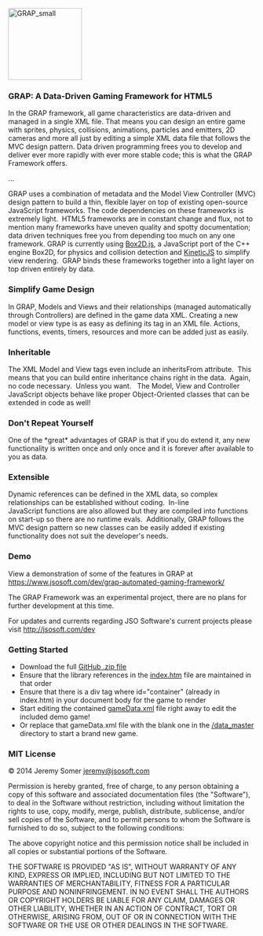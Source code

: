 <div><img class="alignnone size-full wp-image-141" alt="GRAP_small" src="http://www.jsosoft.com/dev/wp-content/uploads/2014/06/GRAP_small1.png" width="150" height="146" /></div>
<h3>GRAP: A Data-Driven Gaming Framework for HTML5</h3>
In the GRAP framework, all game characteristics are data-driven and managed in a single XML file. That means you can design an entire game with sprites, physics, collisions, animations, particles and emitters, 2D cameras and more all just by editing a simple XML data file that follows the MVC design pattern. Data driven programming frees you to develop and deliver ever more rapidly with ever more stable code; this is what the GRAP Framework offers.

...

GRAP uses a combination of metadata and the Model View Controller (MVC) design pattern to build a thin, flexible layer on top of existing open-source JavaScript frameworks. The code dependencies on these frameworks is extremely light.  HTML5 frameworks are in constant change and flux, not to mention many frameworks have uneven quality and spotty documentation; data driven techniques free you from depending too much on any one framework. GRAP is currently using <a title="Box2D.js" href="http://box2d-js.sourceforge.net/" target="_blank">Box2D.js</a>, a JavaScript port of the C++ engine Box2D, for physics and collision detection and <a title="KineticJS" href="http://kineticjs.com/" target="_blank">KineticJS</a> to simplify view rendering.  GRAP binds these frameworks together into a light layer on top driven entirely by data.
<h3>Simplify Game Design</h3>
In GRAP, Models and Views and their relationships (managed automatically through Controllers) are defined in the game data XML. Creating a new model or view type is as easy as defining its tag in an XML file. Actions, functions, events, timers, resources and more can be added just as easily.
<h3>Inheritable</h3>
The XML Model and View tags even include an inheritsFrom attribute.  This means that you can build entire inheritance chains right in the data.  Again, no code necessary.  Unless you want.   The Model, View and Controller JavaScript objects behave like proper Object-Oriented classes that can be extended in code as well!
<h3>Don't Repeat Yourself</h3>
One of the *great* advantages of GRAP is that if you do extend it, any new functionality is written once and only once and it is forever after available to you as data.
<h3>Extensible</h3>
Dynamic references can be defined in the XML data, so complex relationships can be established without coding.  In-line JavaScript functions are also allowed but they are compiled into functions on start-up so there are no runtime evals.  Additionally, GRAP follows the MVC design pattern so new classes can be easily added if existing functionality does not suit the developer's needs.
<h3>Demo</h3>
View a demonstration of some of the features in GRAP at <a href="https://www.jsosoft.com/dev/grap-automated-gaming-framework/">https://www.jsosoft.com/dev/grap-automated-gaming-framework/</a>

The GRAP Framework was an experimental project, there are no plans for further development at this time.

For updates and currents regarding JSO Software's current projects please visit <a href="http://jsosoft.com/dev">http://jsosoft.com/dev</a>

<h3>Getting Started</h3>
<ul>
<li>Download the full <a href="https://github.com/somerj/GRAP/archive/master.zip">GitHub .zip file</a></li>
<li>Ensure that the library references in the <a href="https://github.com/somerj/GRAP/blob/master/src/index.htm">index.htm</a> file are maintained in that order</li>
<li>Ensure that there is a div tag where id="container" (already in index.htm) in your document body for the game to render
<li>Start editing the contained <a href="https://github.com/somerj/GRAP/blob/master/src/data/gameData.xml">gameData.xml</a> file right away to edit the included demo game!</li>
<li>Or replace that gameData.xml file with the blank one in the <a href="https://github.com/somerj/GRAP/tree/master/src/data_master">/data_master</a> directory to start a brand new game.</li>
</ul>

<h3>MIT License</h3>

© 2014 Jeremy Somer <jeremy@jsosoft.com>

Permission is hereby granted, free of charge, to any person obtaining a copy of this software and associated documentation files (the "Software"), to deal in the Software without restriction, including without limitation the rights to use, copy, modify, merge, publish, distribute, sublicense, and/or sell copies of the Software, and to permit persons to whom the Software is furnished to do so, subject to the following conditions:

The above copyright notice and this permission notice shall be included in all copies or substantial portions of the Software.

THE SOFTWARE IS PROVIDED "AS IS", WITHOUT WARRANTY OF ANY KIND, EXPRESS OR IMPLIED, INCLUDING BUT NOT LIMITED TO THE WARRANTIES OF MERCHANTABILITY, FITNESS FOR A PARTICULAR PURPOSE AND NONINFRINGEMENT. IN NO EVENT SHALL THE AUTHORS OR COPYRIGHT HOLDERS BE LIABLE FOR ANY CLAIM, DAMAGES OR OTHER LIABILITY, WHETHER IN AN ACTION OF CONTRACT, TORT OR OTHERWISE, ARISING FROM, OUT OF OR IN CONNECTION WITH THE SOFTWARE OR THE USE OR OTHER DEALINGS IN THE SOFTWARE.

